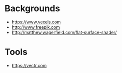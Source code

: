 # Backgrounds
- https://www.vexels.com
- http://www.freepik.com
- http://matthew.wagerfield.com/flat-surface-shader/

# Tools
- https://vectr.com
